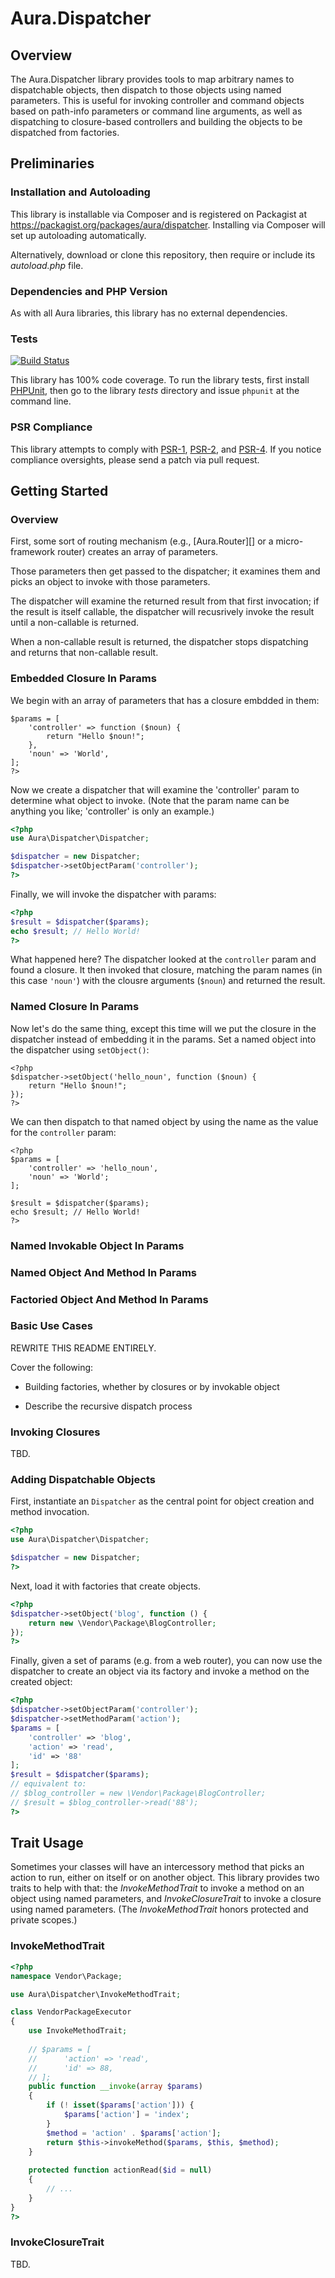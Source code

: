 # Aura.Dispatcher

## Overview

The Aura.Dispatcher library provides tools to map arbitrary names to
dispatchable objects, then dispatch to those objects using named parameters.
This is useful for invoking controller and command objects based on path-info
parameters or command line arguments, as well as dispatching to closure-based
controllers and building the objects to be dispatched from factories.

## Preliminaries

### Installation and Autoloading

This library is installable via Composer and is registered on Packagist at
<https://packagist.org/packages/aura/dispatcher>. Installing via Composer will
set up autoloading automatically.

Alternatively, download or clone this repository, then require or include its
_autoload.php_ file.

### Dependencies and PHP Version

As with all Aura libraries, this library has no external dependencies.

### Tests

[![Build Status](https://travis-ci.org/auraphp/Aura.Dispatcher.png?branch=develop-2)](https://travis-ci.org/auraphp/Aura.Autoload)

This library has 100% code coverage. To run the library tests, first install
[PHPUnit][], then go to the library _tests_ directory and issue `phpunit` at
the command line.

[PHPUnit]: http://phpunit.de/manual/

### PSR Compliance

This library attempts to comply with [PSR-1][], [PSR-2][], and [PSR-4][]. If
you notice compliance oversights, please send a patch via pull request.

[PSR-1]: https://github.com/php-fig/fig-standards/blob/master/accepted/PSR-1-basic-coding-standard.md
[PSR-2]: https://github.com/php-fig/fig-standards/blob/master/accepted/PSR-2-coding-style-guide.md
[PSR-4]: https://github.com/php-fig/fig-standards/blob/master/accepted/PSR-4-autoloader.md

## Getting Started

### Overview

First, some sort of routing mechanism (e.g., [Aura.Router][] or a
micro-framework router) creates an array of parameters.

Those parameters then get passed to the dispatcher; it examines them and picks
an object to invoke with those parameters.

The dispatcher will examine the returned result from that first invocation;
if the result is itself callable, the dispatcher will recusrively invoke the
result until a non-callable is returned.

When a non-callable result is returned, the dispatcher stops dispatching and
returns that non-callable result.


### Embedded Closure In Params

We begin with an array of parameters that has a closure embdded in them:

```<?php
$params = [
    'controller' => function ($noun) {
        return "Hello $noun!";
    },
    'noun' => 'World',
];
?>
```

Now we create a dispatcher that will examine the 'controller' param to
determine what object to invoke. (Note that the param name can be anything you
like; 'controller' is only an example.)

```php
<?php
use Aura\Dispatcher\Dispatcher;

$dispatcher = new Dispatcher;
$dispatcher->setObjectParam('controller');
?>
```

Finally, we will invoke the dispatcher with params:

```php
<?php
$result = $dispatcher($params);
echo $result; // Hello World!
?>
```

What happened here? The dispatcher looked at the `controller` param and found
a closure.  It then invoked that closure, matching the param names (in this
case `'noun'`) with the clousre arguments (`$noun`) and returned the result.


### Named Closure In Params

Now let's do the same thing, except this time will we put the closure in the
dispatcher instead of embedding it in the params.  Set a named object into
the dispatcher using `setObject()`:

```
<?php
$dispatcher->setObject('hello_noun', function ($noun) {
    return "Hello $noun!";
});
?>
```

We can then dispatch to that named object by using the name as the value for
the `controller` param:

```
<?php
$params = [
    'controller' => 'hello_noun',
    'noun' => 'World';
];

$result = $dispatcher($params);
echo $result; // Hello World!
?>
```

### Named Invokable Object In Params

### Named Object And Method In Params

### Factoried Object And Method In Params

### Basic Use Cases

REWRITE THIS README ENTIRELY.

Cover the following:

- Building factories, whether by closures or by invokable object

- Describe the recursive dispatch process
  
### Invoking Closures

TBD.
 
### Adding Dispatchable Objects

First, instantiate an `Dispatcher` as the central point for object
creation and method invocation.

```php
<?php
use Aura\Dispatcher\Dispatcher;

$dispatcher = new Dispatcher;
?>
```

Next, load it with factories that create objects.

```php
<?php
$dispatcher->setObject('blog', function () {
    return new \Vendor\Package\BlogController;
});
?>
```

Finally, given a set of params (e.g. from a web router), you can now use the
dispatcher to create an object via its factory and invoke a method on the created
object:

```php
<?php
$dispatcher->setObjectParam('controller');
$dispatcher->setMethodParam('action');
$params = [
    'controller' => 'blog',
    'action' => 'read',
    'id' => '88'
];
$result = $dispatcher($params);
// equivalent to:
// $blog_controller = new \Vendor\Package\BlogController;
// $result = $blog_controller->read('88');
?>
```

## Trait Usage

Sometimes your classes will have an intercessory method that picks an action
to run, either on itself or on another object. This library provides two
traits to help with that: the _InvokeMethodTrait_ to invoke a method on an
object using named parameters, and _InvokeClosureTrait_ to invoke a closure
using named parameters.  (The _InvokeMethodTrait_ honors protected and private
scopes.)

### InvokeMethodTrait

```php
<?php
namespace Vendor\Package;

use Aura\Dispatcher\InvokeMethodTrait;

class VendorPackageExecutor
{
    use InvokeMethodTrait;
    
    // $params = [
    //      'action' => 'read',
    //      'id' => 88,
    // ];
    public function __invoke(array $params)
    {
        if (! isset($params['action'])) {
            $params['action'] = 'index';
        }
        $method = 'action' . $params['action'];
        return $this->invokeMethod($params, $this, $method);
    }
    
    protected function actionRead($id = null)
    {
        // ...
    }
}
?>
```

### InvokeClosureTrait

TBD.
